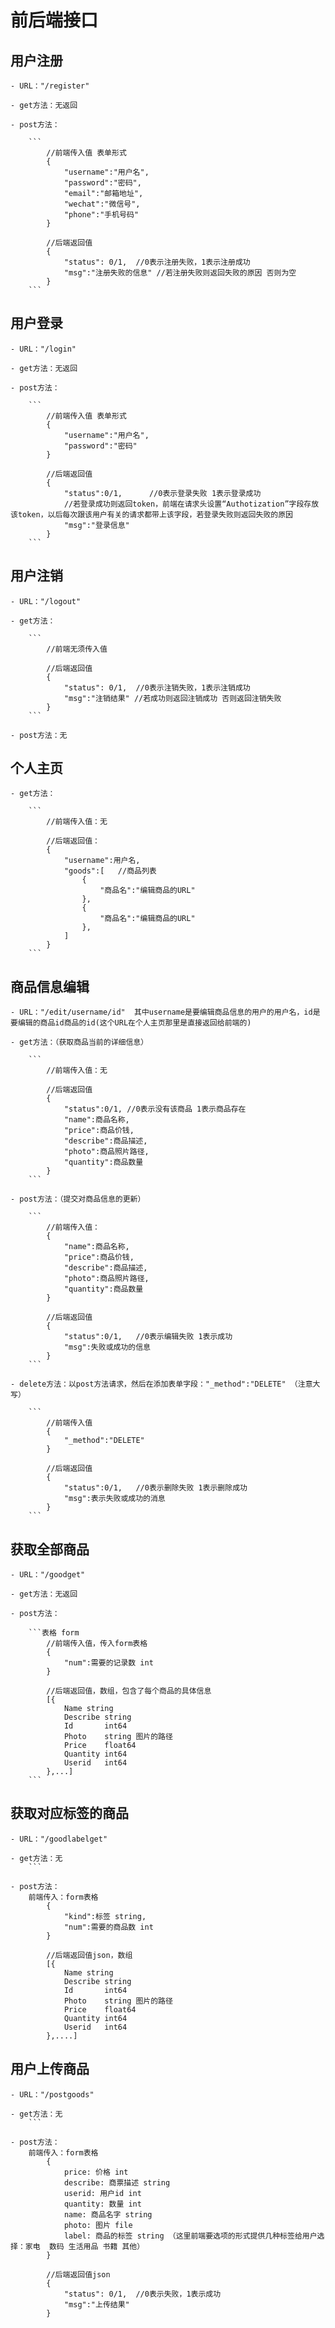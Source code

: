 # 前后端接口

## 用户注册

    - URL："/register"

    - get方法：无返回

    - post方法：

        ```
            //前端传入值 表单形式
            {
                "username":"用户名",
                "password":"密码",
                "email":"邮箱地址",
                "wechat":"微信号",
                "phone":"手机号码"
            }

            //后端返回值
            {
                "status": 0/1,  //0表示注册失败，1表示注册成功
                "msg":"注册失败的信息" //若注册失败则返回失败的原因 否则为空
            }
        ```

## 用户登录


    - URL："/login"

    - get方法：无返回

    - post方法：

        ```
            //前端传入值 表单形式
            {
                "username":"用户名",
                "password":"密码"
            }

            //后端返回值
            {
                "status":0/1,      //0表示登录失败 1表示登录成功
                //若登录成功则返回token，前端在请求头设置“Authotization”字段存放该token，以后每次跟该用户有关的请求都带上该字段，若登录失败则返回失败的原因
                "msg":"登录信息"    
            }
        ```

## 用户注销

    - URL："/logout"

    - get方法：

        ```
            //前端无须传入值

            //后端返回值
            {
                "status": 0/1,  //0表示注销失败，1表示注销成功
                "msg":"注销结果" //若成功则返回注销成功 否则返回注销失败
            }
        ```

    - post方法：无

## 个人主页

    - get方法：

        ```
            //前端传入值：无

            //后端返回值：
            {
                "username":用户名,
                "goods":[   //商品列表
                    {
                        "商品名":"编辑商品的URL"
                    },
                    {
                        "商品名":"编辑商品的URL"
                    },
                ]
            }
        ```

## 商品信息编辑

    - URL："/edit/username/id"  其中username是要编辑商品信息的用户的用户名，id是要编辑的商品id商品的id(这个URL在个人主页那里是直接返回给前端的)

    - get方法：（获取商品当前的详细信息）

        ```
            //前端传入值：无

            //后端返回值
            {
                "status":0/1, //0表示没有该商品 1表示商品存在
                "name":商品名称,
                "price":商品价钱,
                "describe":商品描述,
                "photo":商品照片路径,
                "quantity":商品数量
            }
        ```

    - post方法：（提交对商品信息的更新）

        ```
            //前端传入值：
            {
                "name":商品名称,
                "price":商品价钱,
                "describe":商品描述,
                "photo":商品照片路径,
                "quantity":商品数量
            }

            //后端返回值
            {
                "status":0/1,   //0表示编辑失败 1表示成功
                "msg":失败或成功的信息
            }
        ```

    - delete方法：以post方法请求，然后在添加表单字段："_method":"DELETE" （注意大写）

        ```
            //前端传入值
            {
                "_method":"DELETE"
            }
            
            //后端返回值
            {
                "status":0/1,   //0表示删除失败 1表示删除成功
                "msg":表示失败或成功的消息
            }
        ```

## 获取全部商品

    - URL："/goodget"

    - get方法：无返回

    - post方法：

        ```表格 form
            //前端传入值，传入form表格
            {
                "num":需要的记录数 int
            }

            //后端返回值，数组，包含了每个商品的具体信息
            [{
                Name string 
                Describe string 
                Id       int64 
                Photo    string 图片的路径
                Price    float64
                Quantity int64 
                Userid   int64
            },...]
        ```

## 获取对应标签的商品

    - URL："/goodlabelget"

    - get方法：无
        ```

    - post方法：
        前端传入：form表格
            {
                "kind":标签 string,
                "num":需要的商品数 int
            }

            //后端返回值json，数组
            [{
                Name string 
                Describe string 
                Id       int64 
                Photo    string 图片的路径
                Price    float64
                Quantity int64 
                Userid   int64
            },....]

## 用户上传商品

    - URL："/postgoods"

    - get方法：无
        ```

    - post方法：
        前端传入：form表格
            {
                price: 价格 int
                describe: 商票描述 string
                userid: 用户id int
                quantity: 数量 int
                name: 商品名字 string
                photo: 图片 file
                label: 商品的标签 string （这里前端要选项的形式提供几种标签给用户选择：家电  数码 生活用品 书籍 其他）
            }

            //后端返回值json
            {
                "status": 0/1,  //0表示失败，1表示成功
                "msg":"上传结果"
            }
